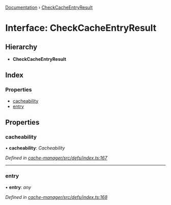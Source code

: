 [Documentation](../README.md) › [CheckCacheEntryResult](checkcacheentryresult.md)

# Interface: CheckCacheEntryResult

## Hierarchy

* **CheckCacheEntryResult**

## Index

### Properties

* [cacheability](checkcacheentryresult.md#cacheability)
* [entry](checkcacheentryresult.md#entry)

## Properties

###  cacheability

• **cacheability**: *Cacheability*

*Defined in [cache-manager/src/defs/index.ts:167](https://github.com/badbatch/graphql-box/blob/c173ad2/packages/cache-manager/src/defs/index.ts#L167)*

___

###  entry

• **entry**: *any*

*Defined in [cache-manager/src/defs/index.ts:168](https://github.com/badbatch/graphql-box/blob/c173ad2/packages/cache-manager/src/defs/index.ts#L168)*
